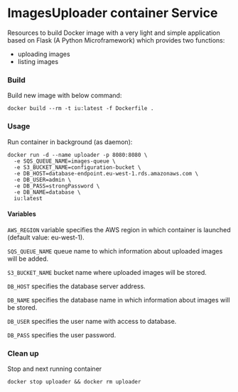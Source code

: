 # ImagesUploader container Service


Resources to build Docker image with a very light and simple application based on Flask (A Python Microframework) which provides two functions:
* uploading images
* listing images


### Build

Build new image with below command:

```
docker build --rm -t iu:latest -f Dockerfile .
```


### Usage

Run container in background (as daemon):

```
docker run -d --name uploader -p 8080:8080 \
  -e SQS_QUEUE_NAME=images-queue \
  -e S3_BUCKET_NAME=configuration-bucket \
  -e DB_HOST=database-endpoint.eu-west-1.rds.amazonaws.com \
  -e DB_USER=admin \
  -e DB_PASS=strongPassword \
  -e DB_NAME=database \
  iu:latest
```

#### Variables

``AWS_REGION`` variable specifies the AWS region in which container is launched (default value: eu-west-1).

``SQS_QUEUE_NAME`` queue name to which information about uploaded images will be added.

``S3_BUCKET_NAME`` bucket name where uploaded images will be stored.


``DB_HOST`` specifies the database server address.

``DB_NAME`` specifies the database name in which information about images will be stored.

``DB_USER`` specifies the user name with access to database.

``DB_PASS`` specifies the user password.


### Clean up

Stop and next running container

```
docker stop uploader && docker rm uploader
```
